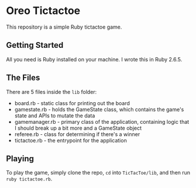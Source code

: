 # Oreo Tictactoe

This repository is a simple Ruby tictactoe game.

## Getting Started

All you need is Ruby installed on your machine. I wrote this in Ruby 2.6.5.

## The Files

There are 5 files inside the `lib` folder:

* board.rb - static class for printing out the board
* gamestate.rb - holds the GameState class, which contains the game's state and APIs to mutate the data
* gamemanager.rb - primary class of the application, containing logic that I should break up a bit more and a GameState object
* referee.rb - class for determining if there's a winner
* tictactoe.rb - the entrypoint for the application

## Playing

To play the game, simply clone the repo, `cd` into `TicTacToe/lib`, and then run `ruby tictactoe.rb`.